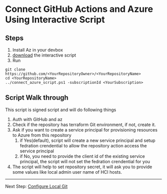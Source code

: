 # Connect GitHub Actions and Azure Using Interactive Script

## Steps

1. Install Az in your devbox
2. [download](https://github.com/Azure/Edge-infrastructure-quickstart-template/releases/download/v0.0.1/connect_azure_script.ps1) the interactive script
3. Run 
```
git clone https://github.com/<YourRepositoryOwner>/<YourRepositoryName>
cd <YourRepositoryName>
../connect_azure_script.ps1 -subscriptionId <YourSubscription>
```

## Script Walk through
This script is signed script and will do following things
1. Auth with GitHub and az
2. Check if the repository has terraform Git environment, if not, create it.
3. Ask if you want to create a service principal for provisioning resources to Azure from this repository
   1. if Yes(default), script will create a new service principal and setup fedration crendential to allow the repository action access the service principal
   2. if No, you need to provide the client id of the existing service principal, the script will not set the fedration crendential for you
4. The script will help to set repository secret, it will ask you to provide some values like local admin user name of HCI hosts.

---
Next Step: [Configure Local Git](./Configure-Local-Git.md)